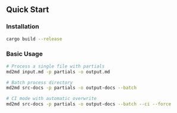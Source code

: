 ## Quick Start

### Installation

```bash
cargo build --release
```

### Basic Usage

```bash
# Process a single file with partials
md2md input.md -p partials -o output.md

# Batch process directory
md2md src-docs -p partials -o output-docs --batch

# CI mode with automatic overwrite
md2md src-docs -p partials -o output-docs --batch --ci --force
```
